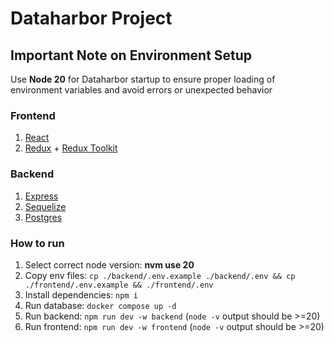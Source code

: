 # Dataharbor Project

## Important Note on Environment Setup

Use **Node 20** for Dataharbor startup to ensure proper loading of environment variables and avoid errors or unexpected behavior

### Frontend

1. [React](https://react.dev/)
2. [Redux](https://redux.js.org/) + [Redux Toolkit](https://redux-toolkit.js.org/)

### Backend

1. [Express](https://expressjs.com/)
2. [Sequelize](https://sequelize.org/)
3. [Postgres](https://www.postgresql.org/)

### How to run

1. Select correct node version: **nvm use 20**
2. Copy env files: `cp ./backend/.env.example ./backend/.env && cp ./frontend/.env.example && ./frontend/.env`
3. Install dependencies: `npm i`
4. Run database: `docker compose up -d`
5. Run backend: `npm run dev -w backend` (`node -v` output should be >=20)
6. Run frontend: `npm run dev -w frontend` (`node -v` output should be >=20)
